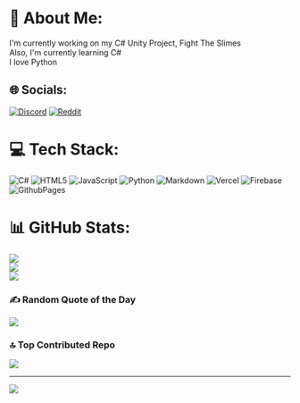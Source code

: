 # 💫 About Me:
I'm currently working on my C# Unity Project, Fight The Slimes<br>Also, I'm currently learning C#<br>I love Python


## 🌐 Socials:
[![Discord](https://img.shields.io/badge/Discord-%237289DA.svg?logo=discord&logoColor=white)](https://discord.com/users/1141601157245046926) [![Reddit](https://img.shields.io/badge/Reddit-%23FF4500.svg?logo=Reddit&logoColor=white)](https://reddit.com/user/Xy200) 
# 💻 Tech Stack:
![C#](https://img.shields.io/badge/c%23-%23239120.svg?style=flat&logo=csharp&logoColor=white) ![HTML5](https://img.shields.io/badge/html5-%23E34F26.svg?style=flat&logo=html5&logoColor=white) ![JavaScript](https://img.shields.io/badge/javascript-%23323330.svg?style=flat&logo=javascript&logoColor=%23F7DF1E) ![Python](https://img.shields.io/badge/python-3670A0?style=flat&logo=python&logoColor=ffdd54) ![Markdown](https://img.shields.io/badge/markdown-%23000000.svg?style=flat&logo=markdown&logoColor=white) ![Vercel](https://img.shields.io/badge/vercel-%23000000.svg?style=flat&logo=vercel&logoColor=white) ![Firebase](https://img.shields.io/badge/firebase-%23039BE5.svg?style=flat&logo=firebase) ![GithubPages](https://img.shields.io/badge/github%20pages-121013?style=flat&logo=github&logoColor=white)
# 📊 GitHub Stats:
![](https://github-readme-stats.vercel.app/api?username=200anxy&theme=gruvbox&hide_border=false&include_all_commits=false&count_private=false)<br/>
![](https://github-readme-streak-stats.herokuapp.com/?user=200anxy&theme=gruvbox&hide_border=false)<br/>
![](https://github-readme-stats.vercel.app/api/top-langs/?username=200anxy&theme=gruvbox&hide_border=false&include_all_commits=false&count_private=false&layout=compact)

### ✍️ Random Quote of the Day
![](https://quotes-github-readme.vercel.app/api?type=horizontal&theme=radical)

### 🔝 Top Contributed Repo
![](https://github-contributor-stats.vercel.app/api?username=200anxy&limit=5&theme=dark&combine_all_yearly_contributions=true)

---
[![](https://visitcount.itsvg.in/api?id=200anxy&icon=0&color=0)](https://visitcount.itsvg.in)

